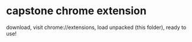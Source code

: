# capstone chrome extension  
download, visit chrome://extensions, load unpacked (this folder), ready to use!  
